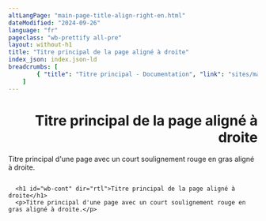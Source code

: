 ```yaml
---
altLangPage: "main-page-title-align-right-en.html"
dateModified: "2024-09-26"
language: "fr"
pageclass: "wb-prettify all-pre"
layout: without-h1
title: "Titre principal de la page aligné à droite"
index_json: index.json-ld
breadcrumbs: [
		{ "title": "Titre principal - Documentation", "link": "sites/main-page-title/main-page-title-fr.html" }
	]
---
```

<h1 id="wb-cont" dir="rtl">Titre principal de la page aligné à droite</h1>
<p>Titre principal d'une page avec un court soulignement rouge en gras aligné à droite.</p>

<pre><code>
  &lt;h1 id="wb-cont" dir="rtl">Titre principal de la page aligné à droite&lt;/h1>
  &lt;p>Titre principal d'une page avec un court soulignement rouge en gras aligné à droite.&lt;/p>
</code></pre>
